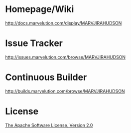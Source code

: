 Homepage/Wiki
=============
<http://docs.marvelution.com/display/MARVJIRAHUDSON>

Issue Tracker
=============
<http://issues.marvelution.com/browse/MARVJIRAHUDSON>

Continuous Builder
==================
<http://builds.marvelution.com/browse/MARVJIRAHUDSON>

License
=======
[The Apache Software License, Version 2.0](http://www.apache.org/licenses/LICENSE-2.0.txt)
